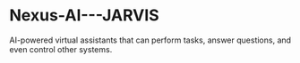 # Nexus-AI---JARVIS
 AI-powered virtual assistants that can perform tasks, answer questions, and even control other systems.
